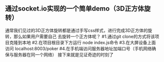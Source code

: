 ## 通过socket.io实现的一个简单demo（3D正方体旋转）
通常我们见过的3D正方体旋转都是通过手写css样式，进行完成3D正方体的旋转，那么如果用户需要自己
去旋转一个正方体呢？
#1.通过git clone的方式将该项目克隆到本地
#2.在项目根目录下方运行 node index.js命令
#3.在大屏设备上面访问 localhost:8003/poker
#4.在手机端访问服务器地址加端口号（手机网络确保与服务器在同一个网络）
接下来就是见证奇迹的时刻了